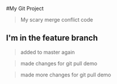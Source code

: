  #My Git Project

 > My scary merge conflict code

 ## I'm in the feature branch

 > added to master again

> made changes for git pull demo

> made more changes for git pull demo
